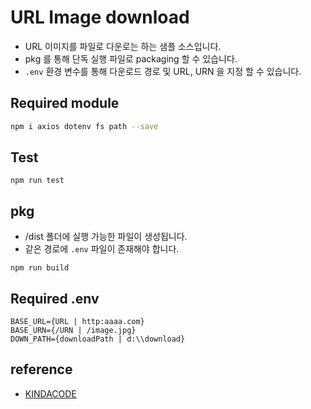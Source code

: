 # URL Image download
 * URL 이미지를 파일로 다운로는 하는 샘플 소스입니다.
 * pkg 를 통해 단독 실행 파일로 packaging 할 수 있습니다.
 * `.env` 환경 변수를 통해 다운로드 경로 및 URL, URN 을 지정 할 수 있습니다.

## Required module
```bash
npm i axios dotenv fs path --save
```

## Test
```
npm run test
```

## pkg
 * /dist 폴더에 실행 가능한 파일이 생성됩니다.
 * 같은 경로에 `.env` 파일이 존재해야 합니다.
```
npm run build
```

## Required .env
```
BASE_URL={URL | http:aaaa.com}
BASE_URN={/URN | /image.jpg}
DOWN_PATH={downloadPath | d:\\download}
```


## reference
 * [KINDACODE](https://www.kindacode.com/article/using-axios-to-download-images-and-videos-in-node-js/)
